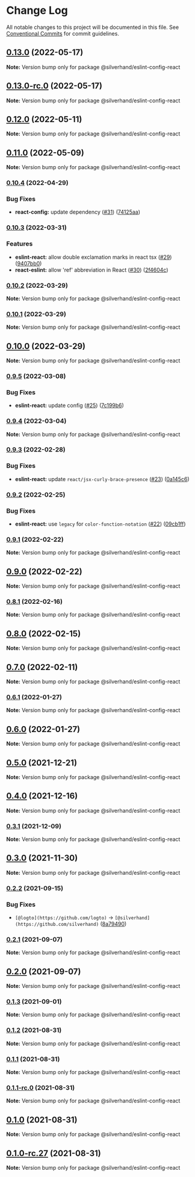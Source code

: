 # Change Log

All notable changes to this project will be documented in this file.
See [Conventional Commits](https://conventionalcommits.org) for commit guidelines.

## [0.13.0](https://github.com/silverhand-io/configs/compare/v0.13.0-rc.0...v0.13.0) (2022-05-17)

**Note:** Version bump only for package @silverhand/eslint-config-react





## [0.13.0-rc.0](https://github.com/silverhand-io/configs/compare/v0.12.0...v0.13.0-rc.0) (2022-05-17)

**Note:** Version bump only for package @silverhand/eslint-config-react





## [0.12.0](https://github.com/silverhand-io/configs/compare/v0.11.0...v0.12.0) (2022-05-11)

**Note:** Version bump only for package @silverhand/eslint-config-react





## [0.11.0](https://github.com/silverhand-io/configs/compare/v0.10.4...v0.11.0) (2022-05-09)

**Note:** Version bump only for package @silverhand/eslint-config-react





### [0.10.4](https://github.com/silverhand-io/configs/compare/v0.10.3...v0.10.4) (2022-04-29)


### Bug Fixes

* **react-config:** update dependency ([#31](https://github.com/silverhand-io/configs/issues/31)) ([74125aa](https://github.com/silverhand-io/configs/commit/74125aa55b14c97f9677b97c0c0b3a5e8859862b))



### [0.10.3](https://github.com/silverhand-io/configs/compare/v0.10.2...v0.10.3) (2022-03-31)


### Features

* **eslint-react:** allow double exclamation marks in react tsx ([#29](https://github.com/silverhand-io/configs/issues/29)) ([9407bb0](https://github.com/silverhand-io/configs/commit/9407bb0961e3a13d113c6539b3d8c4ff3ecd5309))
* **react-eslint:** allow 'ref' abbreviation in React ([#30](https://github.com/silverhand-io/configs/issues/30)) ([2f4604c](https://github.com/silverhand-io/configs/commit/2f4604cee0b839f1fa233b84c6abd1abaf349592))



### [0.10.2](https://github.com/silverhand-io/configs/compare/v0.10.1...v0.10.2) (2022-03-29)

**Note:** Version bump only for package @silverhand/eslint-config-react





### [0.10.1](https://github.com/silverhand-io/configs/compare/v0.10.0...v0.10.1) (2022-03-29)

**Note:** Version bump only for package @silverhand/eslint-config-react





## [0.10.0](https://github.com/silverhand-io/configs/compare/v0.9.5...v0.10.0) (2022-03-29)

**Note:** Version bump only for package @silverhand/eslint-config-react





### [0.9.5](https://github.com/silverhand-io/configs/compare/v0.9.4...v0.9.5) (2022-03-08)


### Bug Fixes

* **eslint-react:** update config ([#25](https://github.com/silverhand-io/configs/issues/25)) ([7c199b6](https://github.com/silverhand-io/configs/commit/7c199b66fd6fc34f55fbb37c602ff1bfbdfe4927))



### [0.9.4](https://github.com/silverhand-io/configs/compare/v0.9.3...v0.9.4) (2022-03-04)

**Note:** Version bump only for package @silverhand/eslint-config-react





### [0.9.3](https://github.com/silverhand-io/configs/compare/v0.9.2...v0.9.3) (2022-02-28)


### Bug Fixes

* **eslint-react:** update `react/jsx-curly-brace-presence` ([#23](https://github.com/silverhand-io/configs/issues/23)) ([0a145c6](https://github.com/silverhand-io/configs/commit/0a145c6c6bebc3bac218e74cb6ff4589102d5c70))



### [0.9.2](https://github.com/silverhand-io/configs/compare/v0.9.1...v0.9.2) (2022-02-25)


### Bug Fixes

* **eslint-react:** use `legacy` for `color-function-notation` ([#22](https://github.com/silverhand-io/configs/issues/22)) ([09cb1ff](https://github.com/silverhand-io/configs/commit/09cb1ff3c3fd2e2457d1a04e4cc05028402d9668))



### [0.9.1](https://github.com/silverhand-io/configs/compare/v0.9.0...v0.9.1) (2022-02-22)

**Note:** Version bump only for package @silverhand/eslint-config-react





## [0.9.0](https://github.com/silverhand-io/configs/compare/v0.8.1...v0.9.0) (2022-02-22)

**Note:** Version bump only for package @silverhand/eslint-config-react





### [0.8.1](https://github.com/silverhand-io/configs/compare/v0.8.0...v0.8.1) (2022-02-16)

**Note:** Version bump only for package @silverhand/eslint-config-react





## [0.8.0](https://github.com/silverhand-io/configs/compare/v0.7.0...v0.8.0) (2022-02-15)

**Note:** Version bump only for package @silverhand/eslint-config-react





## [0.7.0](https://github.com/silverhand-io/configs/compare/v0.6.1...v0.7.0) (2022-02-11)

**Note:** Version bump only for package @silverhand/eslint-config-react





### [0.6.1](https://github.com/silverhand-io/configs/compare/v0.6.0...v0.6.1) (2022-01-27)

**Note:** Version bump only for package @silverhand/eslint-config-react





## [0.6.0](https://github.com/silverhand-io/configs/compare/v0.5.0...v0.6.0) (2022-01-27)

**Note:** Version bump only for package @silverhand/eslint-config-react





## [0.5.0](https://github.com/silverhand-io/configs/compare/v0.4.0...v0.5.0) (2021-12-21)

**Note:** Version bump only for package @silverhand/eslint-config-react





## [0.4.0](https://github.com/silverhand-io/configs/compare/v0.3.1...v0.4.0) (2021-12-16)

**Note:** Version bump only for package @silverhand/eslint-config-react





### [0.3.1](https://github.com/silverhand-io/configs/compare/v0.3.0...v0.3.1) (2021-12-09)

**Note:** Version bump only for package @silverhand/eslint-config-react





## [0.3.0](https://github.com/silverhand-io/configs/compare/v0.2.2...v0.3.0) (2021-11-30)

**Note:** Version bump only for package @silverhand/eslint-config-react





### [0.2.2](https://github.com/silverhand-io/configs/compare/v0.2.1...v0.2.2) (2021-09-15)


### Bug Fixes

* `[@logto](https://github.com/logto)` -> `[@silverhand](https://github.com/silverhand)` ([8a79490](https://github.com/silverhand-io/configs/commit/8a79490f46a16fa84f235a62adfe77268f51cf53))



### [0.2.1](https://github.com/silverhand-io/configs/compare/v0.2.0...v0.2.1) (2021-09-07)

**Note:** Version bump only for package @silverhand/eslint-config-react





## [0.2.0](https://github.com/silverhand-io/configs/compare/v0.1.3...v0.2.0) (2021-09-07)

**Note:** Version bump only for package @silverhand/eslint-config-react





### [0.1.3](https://github.com/silverhand-io/configs/compare/v0.1.2...v0.1.3) (2021-09-01)

**Note:** Version bump only for package @silverhand/eslint-config-react





### [0.1.2](https://github.com/silverhand-io/configs/compare/v0.1.1...v0.1.2) (2021-08-31)

**Note:** Version bump only for package @silverhand/eslint-config-react





### [0.1.1](https://github.com/silverhand-io/configs/compare/v0.1.1-rc.0...v0.1.1) (2021-08-31)

**Note:** Version bump only for package @silverhand/eslint-config-react





### [0.1.1-rc.0](https://github.com/silverhand-io/configs/compare/v0.1.0...v0.1.1-rc.0) (2021-08-31)

**Note:** Version bump only for package @silverhand/eslint-config-react





## [0.1.0](https://github.com/silverhand-io/configs/compare/v0.1.0-rc.27...v0.1.0) (2021-08-31)

**Note:** Version bump only for package @silverhand/eslint-config-react





## [0.1.0-rc.27](https://github.com/silverhand-io/configs/compare/v0.1.0-rc.26...v0.1.0-rc.27) (2021-08-31)

**Note:** Version bump only for package @silverhand/eslint-config-react
